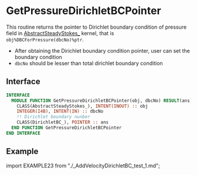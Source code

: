 # GetPressureDirichletBCPointer

This routine returns the pointer to Dirichlet boundary condition of pressure field in [AbstractSteadyStokes_](../AbstractSteadyStokes/AbstractSteadyStokes_.md) kernel, that is `obj%DBCForPressure(dbcNo)%ptr`.

- After obtaining the Dirichlet boundary condition pointer, user can set the
  boundary condition
- `dbcNo` should be lesser than total dirichlet boundary condition

## Interface

```fortran
INTERFACE
  MODULE FUNCTION GetPressureDirichletBCPointer(obj, dbcNo) RESULT(ans)
    CLASS(AbstractSteadyStokes_), INTENT(INOUT) :: obj
    INTEGER(I4B), INTENT(IN) :: dbcNo
    !! Dirichlet boundary nunber
    CLASS(DirichletBC_), POINTER :: ans
  END FUNCTION GetPressureDirichletBCPointer
END INTERFACE
```

## Example

import EXAMPLE23 from "./_AddVelocityDirichletBC_test_1.md";

<EXAMPLE23 />
